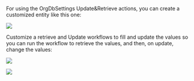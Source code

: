 For using the OrgDbSettings Update&Retrieve actions, you can create a customized entity like this one:

![](OrgDBSettingsExample1.png)

Customize a retrieve and Update workflows to fill and update the values so you can run the workflow to retrieve the values, and then, on update, change the values:

![](OrgDBSettingsExample2.png)

![](OrgDBSettingsExample3.png)
